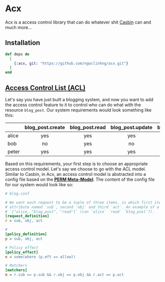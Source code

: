 # Acx
Acx is a access control library that can do whatever shit [Casbin](https://casbin.org/) can and much more...

## Installation

```elixir
def deps do
  [
    {:acx, git: "https://github.com/ngoclinhng/acx.git"}
  ]
end
```

## [Access Control List (ACL)](https://en.wikipedia.org/wiki/Access-control_list)

Let's say you have just built a blogging system, and now you want to add the
access control feature to it to control who can do what with the resource `blog_post`. Our system requirements would look something like this:

|       | blog_post.create | blog_post.read | blog_post.update | blog_post.delete |
| ----- |:----------------:|:--------------:|:----------------:|:----------------:|
| alice |     yes          |       yes      |        yes       |          yes     |
| bob   |     no           |       yes      |        no        |          yes     |
| peter |     yes          |       yes      |        yes       |          no      |

Based on this requirements, your first step is to choose an appropriate access control model. Let's say we choose to go with the ACL model. Similar to Casbin, in Acx, an access control model is abstracted into a config file based on the **[PERM Meta-Model](https://vicarie.in/posts/generalized-authz.html)**. The content of the config file for our system would look like so:

```ini
# blog.conf

# We want each request to be a tuple of three items, in which first item associated with the
# attribute named `sub`, second `obj` and third `act`. An example of a valid request is
# `["alice, "blog_post", "read"]` (can `alice` `read` `blog_post`?).
[request_definition]
r = sub, obj, act

# 
[policy_definition]
p = sub, obj, act

# Policy effect
[policy_effect]
e = some(where (p.eft == allow))

# Matchers
[matchers]
m = r.sub == p.sub && r.obj == p.obj && r.act == p.act

```
